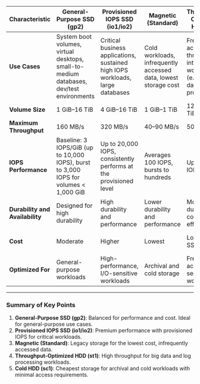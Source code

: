 
| **Characteristic**              | **General-Purpose SSD (gp2)**                                                           | **Provisioned IOPS SSD (io1/io2)**                                             | **Magnetic (Standard)**                                         | **Throughput-Optimized HDD (st1)**                                               | **Cold HDD (sc1)**                                         |
| ------------------------------- | --------------------------------------------------------------------------------------- | ------------------------------------------------------------------------------ | --------------------------------------------------------------- | -------------------------------------------------------------------------------- | ---------------------------------------------------------- |
| **Use Cases**                   | System boot volumes, virtual desktops, small-to-medium databases, dev/test environments | Critical business applications, sustained high IOPS workloads, large databases | Cold workloads, infrequently accessed data, lowest storage cost | Frequent-access, throughput-intensive workloads (e.g., big data, log processing) | Infrequently accessed workloads (e.g., backups, cold data) |
| **Volume Size**                 | 1 GiB–16 TiB                                                                            | 4 GiB–16 TiB                                                                   | 1 GiB–1 TiB                                                     | 125 GiB–16 TiB                                                                   | 125 GiB–16 TiB                                             |
| **Maximum Throughput**          | 160 MB/s                                                                                | 320 MB/s                                                                       | 40–90 MB/s                                                      | 500 MB/s                                                                         | 250 MB/s                                                   |
| **IOPS Performance**            | Baseline: 3 IOPS/GiB (up to 10,000 IOPS), burst to 3,000 IOPS for volumes < 1,000 GiB   | Up to 20,000 IOPS, consistently performs at the provisioned level              | Averages 100 IOPS, bursts to hundreds                           | Up to 500 IOPS                                                                   | Up to 250 IOPS                                             |
| **Durability and Availability** | Designed for high durability                                                            | High durability and performance                                                | Lower durability and performance                                | Moderate durability and cost efficiency                                          | Moderate durability and cost efficiency                    |
| **Cost**                        | Moderate                                                                                | Higher                                                                         | Lowest                                                          | Lower than SSD                                                                   | Lowest of all volume types                                 |
| **Optimized For**               | General-purpose workloads                                                               | High-performance, I/O-sensitive workloads                                      | Archival and cold storage                                       | Frequent-access, sequential workloads                                            | Infrequent-access workloads                                |

---

### **Summary of Key Points**
1. **General-Purpose SSD (gp2)**: Balanced for performance and cost. Ideal for general-purpose use cases.
2. **Provisioned IOPS SSD (io1/io2)**: Premium performance with provisioned IOPS for critical workloads.
3. **Magnetic (Standard)**: Legacy storage for the lowest cost, infrequently accessed data.
4. **Throughput-Optimized HDD (st1)**: High throughput for big data and log processing workloads.
5. **Cold HDD (sc1)**: Cheapest storage for archival and cold workloads with minimal access requirements.

